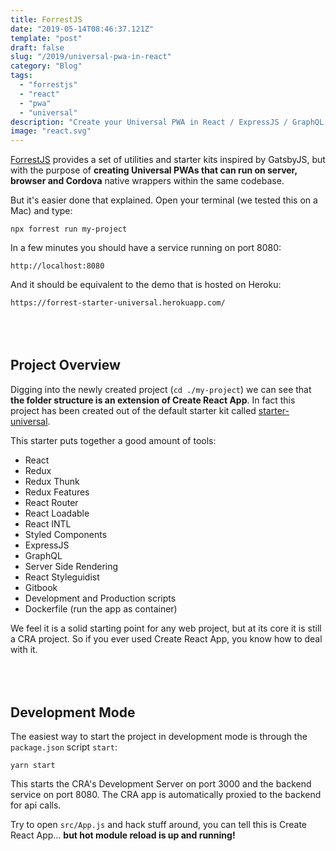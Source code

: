 ```yaml
---
title: ForrestJS
date: "2019-05-14T08:46:37.121Z"
template: "post"
draft: false
slug: "/2019/universal-pwa-in-react"
category: "Blog"
tags:
  - "forrestjs"
  - "react"
  - "pwa"
  - "universal"
description: "Create your Universal PWA in React / ExpressJS / GraphQL. With ForrestJS it's easy and fast. In this first tutorial we'll get you up and running in 5 minutes."
image: "react.svg"
---
```


[ForrestJS](https://forrestjs.github.io) provides a set of utilities and starter kits inspired by GatsbyJS, but with the purpose
of **creating Universal PWAs that can run on server, browser and Cordova** native wrappers within the same codebase.

But it's easier done that explained. Open your terminal (we tested this on a Mac) and type:

    npx forrest run my-project

In a few minutes you should have a service running on port 8080:

    http://localhost:8080

And it should be equivalent to the demo that is hosted on Heroku:

    https://forrest-starter-universal.herokuapp.com/

<div style="margin-top: 80px"></div>

## Project Overview

Digging into the newly created project (`cd ./my-project`) we can see that **the folder structure is an
extension of Create React App**. In fact this project has been created out of the default starter kit 
called [starter-universal](http://github.com/forrestjs/starter-universal).

This starter puts together a good amount of tools:

- React
- Redux
- Redux Thunk
- Redux Features
- React Router
- React Loadable
- React INTL
- Styled Components
- ExpressJS
- GraphQL
- Server Side Rendering
- React Styleguidist
- Gitbook
- Development and Production scripts
- Dockerfile (run the app as container)

We feel it is a solid starting point for any web project, but at its core it is still a CRA project.
So if you ever used Create React App, you know how to deal with it.

<div style="margin-top: 80px"></div>

## Development Mode

The easiest way to start the project in development mode is through the `package.json` script `start`:

    yarn start

This starts the CRA's Development Server on port 3000 and the backend service on port 8080. The CRA app
is automatically proxied to the backend for api calls.

Try to open `src/App.js` and hack stuff around, you can tell this is Create React App... **but hot module reload is
up and running!**







